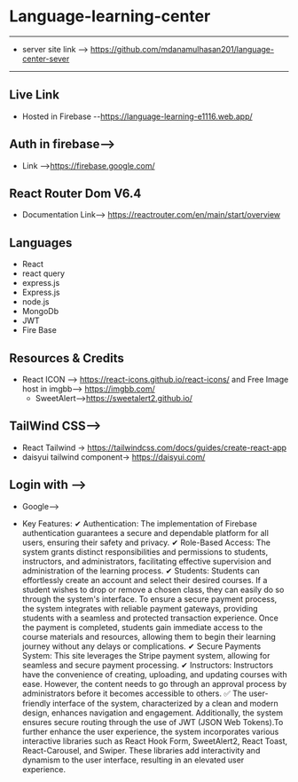 

 Language-learning-center<a name="TOP"></a>
===================
- - - - 
* server site link --> https://github.com/mdanamulhasan201/language-center-sever
- - - - 
## Live Link ##
* Hosted in Firebase --https://language-learning-e1116.web.app/
## Auth in firebase--> ##
* Link -->https://firebase.google.com/


## React Router Dom V6.4 ##
 * Documentation Link--> https://reactrouter.com/en/main/start/overview
## Languages ## 
 * React
 * react query
 * express.js
 * Express.js
 * node.js
 * MongoDb
 * JWT 
 * Fire Base

## Resources & Credits ##
* React ICON  --> https://react-icons.github.io/react-icons/  and
  Free Image host in imgbb--> https://imgbb.com/
  * SweetAlert-->https://sweetalert2.github.io/

## TailWind CSS--> ##
* React Tailwind -> https://tailwindcss.com/docs/guides/create-react-app
* daisyui tailwind component-> https://daisyui.com/

## Login with --> ##
* Google-->

*  Key Features:
✔  Authentication: The implementation of Firebase authentication guarantees a secure and dependable platform for all users, ensuring their safety and privacy.
✔ Role-Based Access: The system grants distinct responsibilities and permissions to students, instructors, and administrators, facilitating effective supervision and administration of the learning process.
✔ Students: Students can effortlessly create an account and select their desired courses. If a student wishes to drop or remove a chosen class, they can easily do so through the system's interface. To ensure a secure payment process, the system integrates with reliable payment gateways, providing students with a seamless and protected transaction experience. Once the payment is completed, students gain immediate access to the course materials and resources, allowing them to begin their learning journey without any delays or complications.
✔ Secure Payments System: This site leverages the Stripe payment system, allowing for seamless and secure payment processing.
✔ Instructors: Instructors have the convenience of creating, uploading, and updating courses with ease. However, the content needs to go through an approval process by administrators before it becomes accessible to others.
✅ The user-friendly interface of the system, characterized by a clean and modern design, enhances navigation and engagement. Additionally, the system ensures secure routing through the use of JWT (JSON Web Tokens).To further enhance the user experience, the system incorporates various interactive libraries such as React Hook Form, SweetAlert2, React Toast, React-Carousel, and Swiper. These libraries add interactivity and dynamism to the user interface, resulting in an elevated user experience.

